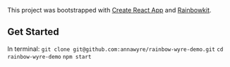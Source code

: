 This project was bootstrapped with [Create React App](https://github.com/facebook/create-react-app) and [Rainbowkit](https://www.rainbowkit.com/).

## Get Started

In terminal:
`git clone git@github.com:annawyre/rainbow-wyre-demo.git`
`cd rainbow-wyre-demo`
`npm start`

